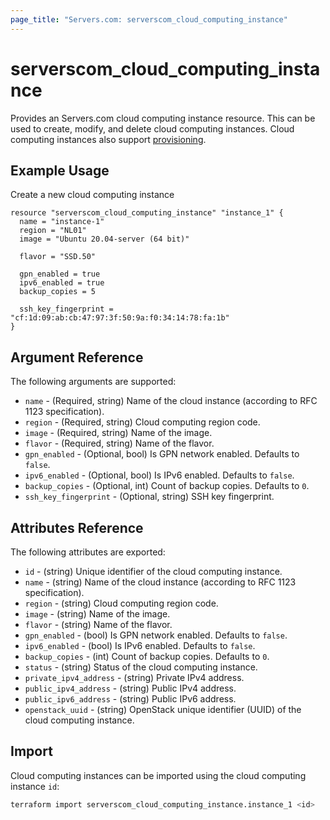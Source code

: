 ```yaml
---
page_title: "Servers.com: serverscom_cloud_computing_instance"
---
```


# serverscom_cloud_computing_instance

Provides an Servers.com cloud computing instance resource. This can be used to create, modify, and delete cloud computing instances. Cloud computing instances also support [provisioning](https://www.terraform.io/docs/provisioners/index.html).

## Example Usage

Create a new cloud computing instance

```hcl
resource "serverscom_cloud_computing_instance" "instance_1" {
  name = "instance-1"
  region = "NL01"
  image = "Ubuntu 20.04-server (64 bit)"

  flavor = "SSD.50"

  gpn_enabled = true
  ipv6_enabled = true
  backup_copies = 5

  ssh_key_fingerprint = "cf:1d:09:ab:cb:47:97:3f:50:9a:f0:34:14:78:fa:1b"
}
```

## Argument Reference

The following arguments are supported:

- `name` - (Required, string) Name of the cloud instance (according to RFC 1123 specification).
- `region` - (Required, string) Cloud computing region code.
- `image` - (Required, string) Name of the image.
- `flavor` - (Required, string) Name of the flavor.
- `gpn_enabled` - (Optional, bool) Is GPN network enabled. Defaults to `false`.
- `ipv6_enabled` - (Optional, bool) Is IPv6 enabled. Defaults to `false`.
- `backup_copies` - (Optional, int) Count of backup copies. Defaults to `0`.
- `ssh_key_fingerprint` - (Optional, string) SSH key fingerprint.

## Attributes Reference

The following attributes are exported:

- `id` - (string) Unique identifier of the cloud computing instance.
- `name` - (string) Name of the cloud instance (according to RFC 1123 specification).
- `region` - (string) Cloud computing region code.
- `image` - (string) Name of the image.
- `flavor` - (string) Name of the flavor.
- `gpn_enabled` - (bool) Is GPN network enabled. Defaults to `false`.
- `ipv6_enabled` - (bool) Is IPv6 enabled. Defaults to `false`.
- `backup_copies` - (int) Count of backup copies. Defaults to `0`.
- `status` - (string) Status of the cloud computing instance.
- `private_ipv4_address` - (string) Private IPv4 address.
- `public_ipv4_address` - (string) Public IPv4 address.
- `public_ipv6_address` - (string) Public IPv6 address.
- `openstack_uuid` - (string) OpenStack unique identifier (UUID) of the cloud computing instance.

## Import

Cloud computing instances can be imported using the cloud computing
instance `id`:

```bash
terraform import serverscom_cloud_computing_instance.instance_1 <id>
```
